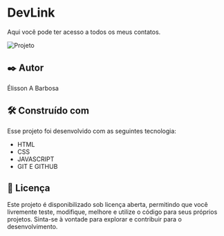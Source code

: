 # DevLink

Aqui você pode ter acesso a todos os meus contatos.

<p aling="center"> 
  <img alt="Projeto" src="./github/projeto.png">
</p>

## ✒️ Autor

Élisson A Barbosa

## 🛠️ Construído com

Esse projeto foi desenvolvido com as seguintes tecnologia:

- HTML
- CSS
- JAVASCRIPT
- GIT E GITHUB

## 📄 Licença

Este projeto é disponibilizado sob licença aberta, permitindo que você livremente teste, modifique, melhore e utilize o código para seus próprios projetos. Sinta-se à vontade para explorar e contribuir para o desenvolvimento.
